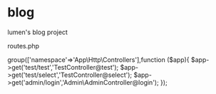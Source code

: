 # blog
lumen's blog project

routes.php 
<?php
  $app->group(['namespace'=>'App\Http\Controllers'],function ($app){
    $app->get('test/test','TestController@test');
    $app->get('test/select','TestController@select');
    $app->get('admin/login','Admin\AdminController@login');
  });
  
  
